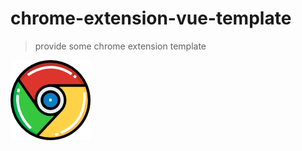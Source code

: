 # chrome-extension-vue-template

> provide some chrome extension template

![Vue.js Chrome Extension Template images](/docs/images/logo.png)
